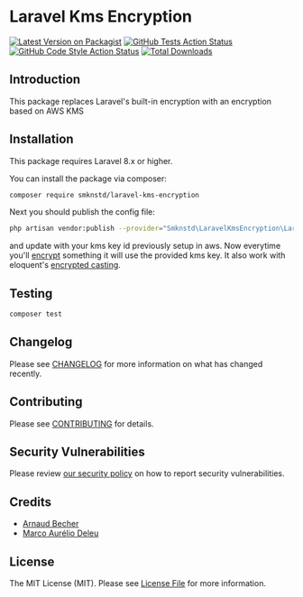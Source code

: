 # Laravel Kms Encryption

[![Latest Version on Packagist](https://img.shields.io/packagist/v/smknstd/laravel-kms-encryption.svg?style=flat-square)](https://packagist.org/packages/smknstd/laravel-kms-encryption)
[![GitHub Tests Action Status](https://img.shields.io/github/workflow/status/smknstd/laravel-kms-encryption/run-tests?label=tests)](https://github.com/smknstd/laravel-kms-encryption/actions?query=workflow%3Arun-tests+branch%3Amain)
[![GitHub Code Style Action Status](https://img.shields.io/github/workflow/status/smknstd/laravel-kms-encryption/Check%20&%20fix%20styling?label=code%20style)](https://github.com/smknstd/laravel-kms-encryption/actions?query=workflow%3A"Check+%26+fix+styling"+branch%3Amain)
[![Total Downloads](https://img.shields.io/packagist/dt/smknstd/laravel-kms-encryption.svg?style=flat-square)](https://packagist.org/packages/smknstd/laravel-kms-encryption)

## Introduction

This package replaces Laravel's built-in encryption with an encryption based on AWS KMS

## Installation

This package requires Laravel 8.x or higher.

You can install the package via composer:

```bash
composer require smknstd/laravel-kms-encryption
```

Next you should publish the config file:

```bash
php artisan vendor:publish --provider="Smknstd\LaravelKmsEncryption\LaravelKmsEncryptionServiceProvider" --tag="config"
```

and update with your kms key id previously setup in aws. Now everytime you'll [encrypt](https://laravel.com/docs/8.x/encryption) something it will use the provided kms key. It also work with eloquent's [encrypted casting](https://laravel.com/docs/8.x/eloquent-mutators#encrypted-casting).


## Testing

```bash
composer test
```

## Changelog

Please see [CHANGELOG](CHANGELOG.md) for more information on what has changed recently.

## Contributing

Please see [CONTRIBUTING](.github/CONTRIBUTING.md) for details.

## Security Vulnerabilities

Please review [our security policy](../../security/policy) on how to report security vulnerabilities.

## Credits

- [Arnaud Becher](https://github.com/smknstd)
- [Marco Aurélio Deleu](https://github.com/deleugpn)

## License

The MIT License (MIT). Please see [License File](LICENSE.md) for more information.
